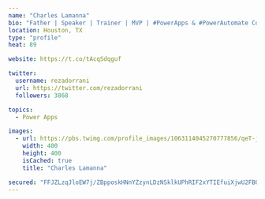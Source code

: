 ```yaml
---
name: "Charles Lamanna"
bio: "Father | Speaker | Trainer | MVP | #PowerApps & #PowerAutomate Community Super User | YouTuber Right-pointing triangle http://youtube.com/c/rezadorrani | Learn - Share - Clockwise rightwards and leftwards open circle arrows"
location: Houston, TX
type: "profile"
heat: 89

website: https://t.co/tAcqSdqguf

twitter:
  username: rezadorrani
  url: https://twitter.com/rezadorrani
  followers: 3868

topics:
  - Power Apps

images:
  - url: https://pbs.twimg.com/profile_images/1063114045270777856/qeT-jpWr_400x400.jpg
    width: 400
    height: 400
    isCached: true
    title: "Charles Lamanna"

secured: "FFJZLzqJloEW7j/ZBpposkHNnYZzynLDzNSklkUPhRIF2xYTIEfuiXjwU2FBOHYGY7eOXaIVLyX/OUbGORCbYfSJpLBGu7hcG/4V9UEjWzb1Rmt8fOcl4UTaQtZSOIFzSkyd/w6aggzlRsfsefXX/il3+8XdhOxu9beKK8GJ9ydEQ7kiPEK1Tx9hqzU6faVq6HBhU5EZ1maN1DLyWtd6KV5uCPZ2oaRpxPWgdpoBIZ9NMxPWBfyhzWfkvcLiuToD3BrjgZibs85lxuFGTWH+N1EaQzi9vHNCW6muGWTfaZ2F4/Ps3vnmZRihK8iUleKDX7lBw//+T9xFahk6hP+uzPyqpvYX2uUtKoB28L/ff5aeyy+xS/Jp6hBteMieQb/RDhtgEKFPcYpBlGkwJwy6ScpXnSLP7HwGUkkHiSrFUkU=;nrxmlmSmbwHr/YPrFC8vLg=="
---
```


